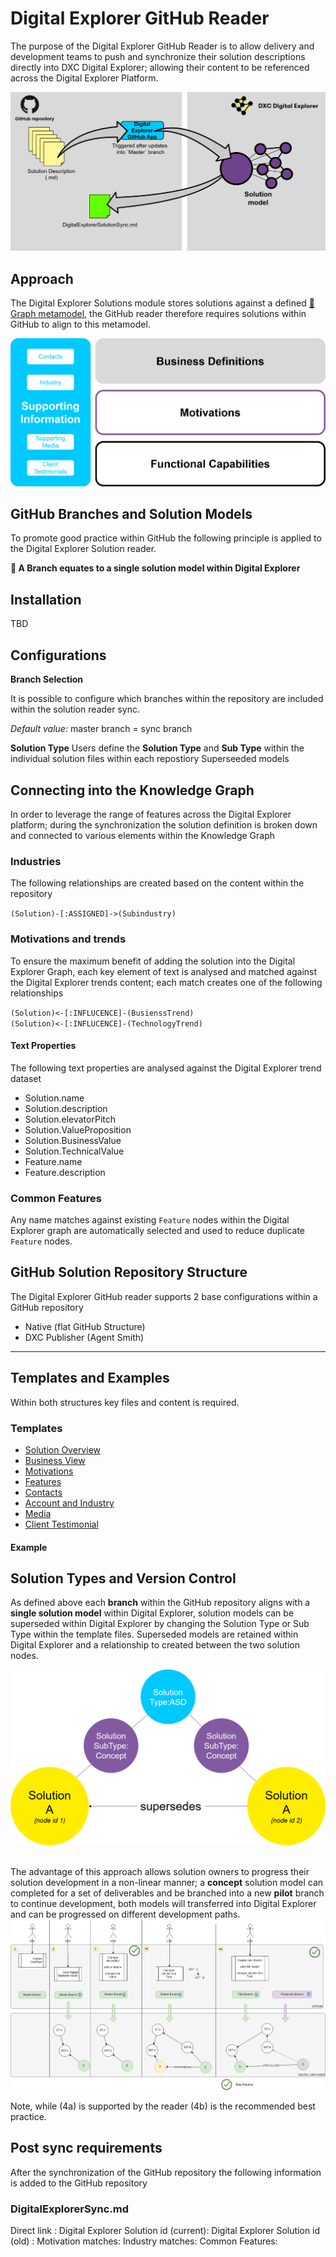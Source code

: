 # Digital Explorer GitHub Reader

The purpose of the Digital Explorer GitHub Reader is to allow delivery and development teams to push and synchronize their solution descriptions directly into DXC Digital Explorer; allowing their content to be referenced across the Digital Explorer Platform.

![image](images/GitHubReaderConcept.png)


## Approach
The Digital Explorer Solutions module stores solutions against a defined [:link: Graph metamodel](../MetaModels/SolutionMetaModel.md), the GitHub reader therefore requires solutions within GitHub to align to this metamodel. 

![image](images/SolutionModel.png)<br>

## GitHub Branches and Solution Models

To promote good practice within GitHub the following principle is applied to the Digital Explorer Solution reader.

**:scroll: A Branch equates to a single solution model within Digital Explorer**

## Installation

TBD


## Configurations

**Branch Selection**

It is possible to configure which branches within the repository are included within the solution reader sync.  

_Default value:_ master branch = sync branch

**Solution Type**
Users define the **Solution Type** and **Sub Type** within the individual solution files within each repostiory  Superseeded models 



## Connecting into the Knowledge Graph
In order to leverage the range of features across the Digital Explorer platform; during the synchronization the solution definition is broken down and connected to various elements within the Knowledge Graph

### Industries
The following relationships are created based on the content within the repository

`(Solution)-[:ASSIGNED]->(Subindustry)`

### Motivations and trends
To ensure the maximum benefit of adding the solution into the Digital Explorer Graph, each key element of text is analysed and matched against the Digital Explorer trends content; each match creates one of the following relationships

`(Solution)<-[:INFLUCENCE]-(BusienssTrend)`<br>
`(Solution)<-[:INFLUCENCE]-(TechnologyTrend)`

#### Text Properties

The following text properties are analysed against the Digital Explorer trend dataset

- Solution.name
- Solution.description
- Solution.elevatorPitch
- Solution.ValueProposition
- Solution.BusinessValue
- Solution.TechnicalValue
- Feature.name
- Feature.description



### Common Features
Any name matches against existing `Feature` nodes within the Digital Explorer graph are automatically selected and used to reduce duplicate `Feature` nodes.



## GitHub Solution Repository Structure
The Digital Explorer GitHub reader supports 2 base configurations within a GitHub repository

- Native (flat GitHub Structure)
- DXC Publisher (Agent Smith)

---

## Templates and Examples

Within both structures key files and content is required.

### Templates
- [Solution Overview](templates/Overview.md)
- [Business View](templates/BusinessView.md)
- [Motivations](templates/Motivations)
- [Features](templates/Features.md)
- [Contacts](templates/Contacts.md)
- [Account and Industry](templates/AccountAndIndsutry.md)
- [Media](templates/Media.md)
- [Client Testimonial](templates/ClientTestimonial.md)

#### Example




## Solution Types and Version Control

As defined above each **branch** within the GitHub repository aligns with a **single solution model** within Digital Explorer, solution models can be superseded within Digital Explorer by changing the Solution Type or Sub Type within the template files.  Superseded models are retained within Digital Explorer and a relationship to created between the two solution nodes.

![image](images/supersedes.png)<br><br>

The advantage of this approach allows solution owners to progress their solution development in a non-linear manner; a **concept** solution model can completed for a set of deliverables and be branched into a new **pilot** branch to continue development, both models will transferred into Digital Explorer and can be progressed on different development paths.
<br>
![image](images/Scenerios.png)<br>

Note, while (4a) is supported by the reader (4b) is the recommended best practice.

## Post sync requirements

After the synchronization of the GitHub repository the following information is added to the GitHub repository

### DigitalExplorerSync.md
Direct link : 
Digital Explorer Solution id (current):
Digital Explorer Solution id (old) : 
Motivation matches:
Industry matches:
Common Features: